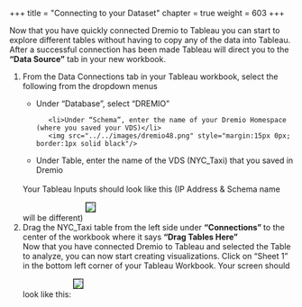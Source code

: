 +++
title = "Connecting to your Dataset"
chapter = true
weight = 603
+++

<div style="text-align: left">
 Now that you have quickly connected Dremio to Tableau you can start to explore different tables without having to copy any of the data into Tableau.  After a successful connection has been made Tableau will direct you to the <b>“Data Source”</b> tab in your new workbook.
    <ol>
       <li> From the Data Connections tab in your Tableau workbook, select the following from the dropdown menus
</li>
<ul>
     <li>  Under  “Database”, select “DREMIO”</li>
       
       <li>Under “Schema”, enter the name of your Dremio Homespace (where you saved your VDS)</li>
       <img src="../../images/dremio48.png" style="margin:15px 0px; border:1px solid black"/>

<li>Under Table, enter the name of the VDS (NYC_Taxi) that you saved in Dremio</li>
</ul>
<br/>
Your Tableau Inputs should look like this (IP Address & Schema name will be different)
       <img src="../../images/dremio49.png" style="margin:15px 0px; border:1px solid black"/>
        <li> Drag the NYC_Taxi table from the left side under <b>“Connections” </b> to the center of the workbook where it says <b> “Drag Tables Here” </b> 
</li>
        Now that you have connected Dremio to Tableau and selected the Table to analyze, you can now start creating visualizations.  Click on “Sheet 1” in the bottom left corner of your Tableau Workbook.  Your screen should look like this:
       <img src="../../images/dremio50.png" style="margin:15px 0px; border:1px solid black"/>
        
         
 </ol>
</div>
